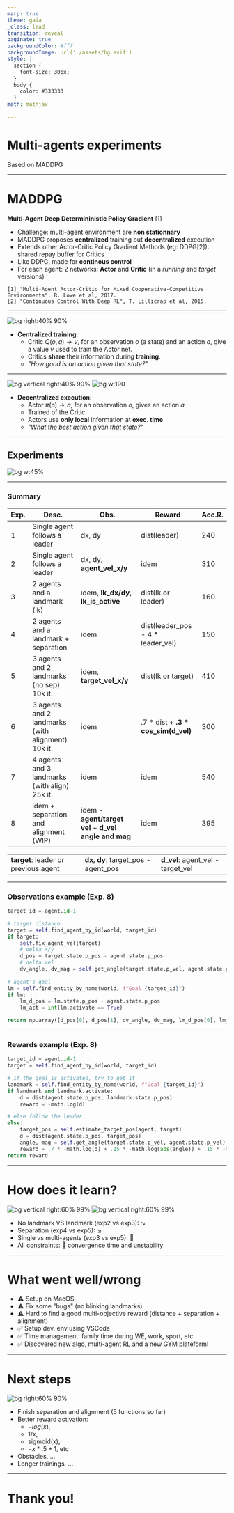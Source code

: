 ```yaml
---
marp: true
theme: gaia
_class: lead
transition: reveal
paginate: true
backgroundColor: #fff
backgroundImage: url('./assets/bg.avif')
style: |
  section {
    font-size: 30px;
  }
  body {
    color: #333333    
  }
math: mathjax
 
---
```

<style scoped>
section {
  font-size: 40px;
}
</style>

# Multi-agents experiments
Based on MADDPG

---
# MADDPG
**Multi-Agent Deep Determininistic Policy Gradient** [1]


- Challenge: multi-agent environment are **non stationnary**
- MADDPG proposes **centralized** training but **decentralized** execution
- Extends other Actor-Critic Policy Gradient Methods (eg: DDPG[2]): shared repay buffer for Critics
- Like DDPG, made for **continous control**
- For each agent: 2 networks: **Actor** and **Critic** (in a *running* and *target* versions)

```
[1] "Multi-Agent Actor-Critic for Mixed Cooperative-Competitive Environments", R. Lowe et al, 2017.
[2] "Continuous Control With Deep RL", T. Lillicrap et al, 2015.
```
---
![bg right:40% 90%](assets/maddpg.png)


- **Centralized training**:
  - Critic $Q(o, a)\rightarrow v$, for an observation $o$ (a state) and an action $a$, give a value $v$ used to train the Actor net.
  - Critics **share** their information during **training**.
  - *"How good is an action given that state?"*

---
![bg vertical right:40% 90%](assets/maddpg.png)
![bg w:190](assets/actor_critic.png)
- **Decentralized execution**:
  - Actor $\pi(o)\rightarrow a$, for an observation $o$, gives an action $a$
  - Trained of the Critic 
  - Actors use **only local** information at **exec. time**
  - *"What the best action given that state?"*

<!-- # TODO:
- non stationnary
- Q-value
- running vs target
- p_loss vs q_loss -->
---
## Experiments

![bg w:45%](assets/capture_maddpg_experiments.png)

<!-- - 1 Table
- capture de metriques
- Ex de code
- What went well/wrong
- CC/next steps -->
---
### Summary
<!-- Scoped style -->
<style scoped>
{
  font-size: 22px
}
table > thead:has(> tr > th:empty):not(:has(> tr > th:not(:empty))) {
  display: none;
}

</style>

| Exp.| Desc.                                  | Obs.                   | Reward        | Acc.R. |
| --- | -------------------------------------- | ---------------------  | ------------- | ---- |
| 1   | Single agent follows a leader          | dx, dy                 | dist(leader)  | 240  |
| 2   | Single agent follows a leader          | dx, dy, **agent_vel_x/y** | idem       | 310  |  
| 3   | 2 agents and a landmark (lk)           | idem, **lk_dx/dy, lk_is_active** | dist(lk or leader) | 160 |
| 4   | 2 agents and a landmark + separation   | idem                   | dist(leader_pos - 4 * leader_vel) | 150 |
| 5   | 3 agents and 2 landmarks (no sep) 10k it.| idem, **target_vel_x/y** | dist(lk or target) | 410 |
| 6   | 3 agents and 2 landmarks (with alignment) 10k it.|  idem        | .7 * dist + **.3 * cos_sim(d_vel)** | 300 |
| 7   | 4 agents and 3 landmarks (with align) 25k it.    | idem         | idem          | 540 |
| 8   | idem + separation and alignment (WIP)  | idem - **agent/target vel** + **d_vel angle and mag** | idem | 395 |

| <!-- -->                            | <!-- -->                           | <!-- -->                           |
|-------------------------------------|------------------------------------|------------------------------------|
|**target**: leader or previous agent | **dx, dy**: target_pos - agent_pos | **d_vel**: agent_vel - target_vel
 
---
### **Observations** example (Exp. 8)
```python
target_id = agent.id-1

# target distance
target = self.find_agent_by_id(world, target_id)
if target:
    self.fix_agent_vel(target)
    # delta x/y
    d_pos = target.state.p_pos - agent.state.p_pos
    # delta vel
    dv_angle, dv_mag = self.get_angle(target.state.p_vel, agent.state.p_vel)
    
# agent's goal
lm = self.find_entity_by_name(world, f"Goal {target_id}")
if lm:
    lm_d_pos = lm.state.p_pos - agent.state.p_pos
    lm_act = int(lm.activate == True)

return np.array([d_pos[0], d_pos[1], dv_angle, dv_mag, lm_d_pos[0], lm_d_pos[1], lm_act])
```
---
### **Rewards** example (Exp. 8)

```python
target_id = agent.id-1
target = self.find_agent_by_id(world, target_id)

# if the goal is activated, try to get it
landmark = self.find_entity_by_name(world, f"Goal {target_id}")
if landmark and landmark.activate:
    d = dist(agent.state.p_pos, landmark.state.p_pos)
    reward = -math.log(d)

# else follow the leader
else:
    target_pos = self.estimate_target_pos(agent, target)
    d = dist(agent.state.p_pos, target_pos)
    angle, mag = self.get_angle(target.state.p_vel, agent.state.p_vel)
    reward = .7 * -math.log(d) + .15 * -math.log(abs(angle)) + .15 * -math.log(mag)
return reward
```
---
# How does it **learn**?
![bg vertical right:60% 99%](assets/exp_2_vs_exp_3.png)
![bg vertical right:60% 99%](assets/exp_4_vs_exp_5.png)
- No landmark VS landmark (exp2 vs exp3): ↘️
- Separation (exp4 vs exp5): ↘️
- Single vs multi-agents (exp3 vs exp5): 🐌
- All constraints: 🚀 convergence time and unstability
---
# What went well/wrong

- ⚠️ Setup on MacOS
- ⚠️ Fix some "bugs" (no blinking landmarks)
- ⚠️ Hard to find a good multi-objective reward (distance + separation + alignment)
- ✅ Setup dev. env using VSCode
- ✅ Time management: family time during WE, work, sport, etc.
- ✅ Discovered new algo, multi-agent RL and a new GYM plateform!

---

# Next steps
![bg right:60% 90%](assets/reward_activation.png)

- Finish separation and alignment (5 functions so far)
- Better reward activation: 
  - $-log(x)$,
  - $1/x$,
  - sigmoid(x),
  - $-x * .5 + 1$, etc
- Obstacles, ...
- Longer trainings, ...

---
# **Thank you!**

